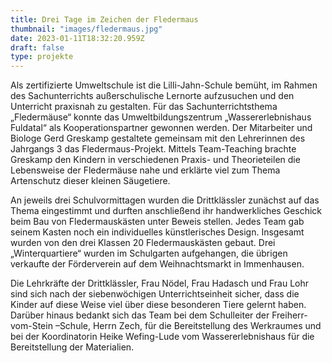 ```yaml
---
title: Drei Tage im Zeichen der Fledermaus
thumbnail: "images/fledermaus.jpg"
date: 2023-01-11T18:32:20.959Z
draft: false
type: projekte
---
```


Als zertifizierte Umweltschule ist die Lilli-Jahn-Schule bemüht, im Rahmen des Sachunterrichts außerschulische Lernorte aufzusuchen und den Unterricht praxisnah zu gestalten. Für das Sachunterrichtsthema „Fledermäuse“ konnte das Umweltbildungszentrum „Wassererlebnishaus Fuldatal“ als Kooperationspartner gewonnen werden. Der Mitarbeiter und Biologe Gerd Greskamp gestaltete gemeinsam mit den Lehrerinnen des Jahrgangs 3 das Fledermaus-Projekt. Mittels Team-Teaching brachte Greskamp den Kindern in verschiedenen Praxis- und Theorieteilen die Lebensweise der Fledermäuse nahe und erklärte viel zum Thema Artenschutz dieser kleinen Säugetiere.

An jeweils drei Schulvormittagen wurden die Drittklässler zunächst auf das Thema eingestimmt und durften anschließend ihr handwerkliches Geschick beim Bau von Fledermauskästen unter Beweis stellen. Jedes Team gab seinem Kasten noch ein individuelles künstlerisches Design. Insgesamt wurden von den drei Klassen 20 Fledermauskästen gebaut. Drei „Winterquartiere“ wurden im Schulgarten aufgehangen, die übrigen verkaufte der Förderverein auf dem Weihnachtsmarkt in Immenhausen.

Die Lehrkräfte der Drittklässler, Frau Nödel, Frau Hadasch und Frau Lohr sind sich nach der siebenwöchigen Unterrichtseinheit sicher, dass die Kinder auf diese Weise viel über diese besonderen Tiere gelernt haben. Darüber hinaus bedankt sich das Team bei dem Schulleiter der Freiherr-vom-Stein –Schule, Herrn Zech, für die Bereitstellung des Werkraumes und bei der Koordinatorin Heike Wefing-Lude vom Wassererlebnishaus für die Bereitstellung der Materialien.
